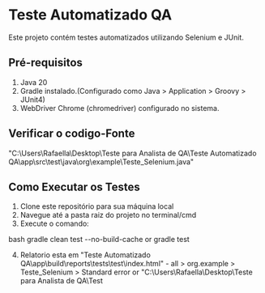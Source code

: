 # Teste Automatizado QA

Este projeto contém testes automatizados utilizando Selenium e JUnit.

## Pré-requisitos

1. Java 20
2. Gradle instalado.(Configurado como Java > Application > Groovy > JUnit4)
3. WebDriver Chrome (chromedriver) configurado no sistema.

## Verificar o codigo-Fonte
"C:\Users\Rafaella\Desktop\Teste para Analista de QA\Teste Automatizado QA\app\src\test\java\org\example\Teste_Selenium.java"

## Como Executar os Testes

1. Clone este repositório para sua máquina local  
2. Navegue até a pasta raiz do projeto no terminal/cmd  
3. Execute o comando:  
   
bash
   gradle clean test --no-build-cache or gradle test

4. Relatorio esta em 
"Teste Automatizado QA\app\build\reports\tests\test\index.html" - all > org.example > Teste_Selenium > Standard error
or "C:\Users\Rafaella\Desktop\Teste para Analista de QA\Test